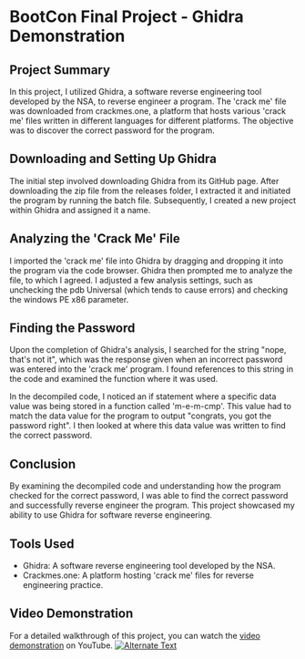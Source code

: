 # BootCon Final Project - Ghidra Demonstration

## Project Summary
In this project, I utilized Ghidra, a software reverse engineering tool developed by the NSA, to reverse engineer a program. The 'crack me' file was downloaded from crackmes.one, a platform that hosts various 'crack me' files written in different languages for different platforms. The objective was to discover the correct password for the program.

## Downloading and Setting Up Ghidra
The initial step involved downloading Ghidra from its GitHub page. After downloading the zip file from the releases folder, I extracted it and initiated the program by running the batch file. Subsequently, I created a new project within Ghidra and assigned it a name.

## Analyzing the 'Crack Me' File
I imported the 'crack me' file into Ghidra by dragging and dropping it into the program via the code browser. Ghidra then prompted me to analyze the file, to which I agreed. I adjusted a few analysis settings, such as unchecking the pdb Universal (which tends to cause errors) and checking the windows PE x86 parameter.

## Finding the Password
Upon the completion of Ghidra's analysis, I searched for the string "nope, that's not it", which was the response given when an incorrect password was entered into the 'crack me' program. I found references to this string in the code and examined the function where it was used.

In the decompiled code, I noticed an if statement where a specific data value was being stored in a function called 'm-e-m-cmp'. This value had to match the data value for the program to output "congrats, you got the password right". I then looked at where this data value was written to find the correct password.

## Conclusion
By examining the decompiled code and understanding how the program checked for the correct password, I was able to find the correct password and successfully reverse engineer the program. This project showcased my ability to use Ghidra for software reverse engineering.

## Tools Used
- Ghidra: A software reverse engineering tool developed by the NSA.
- Crackmes.one: A platform hosting 'crack me' files for reverse engineering practice.

## Video Demonstration
For a detailed walkthrough of this project, you can watch the [video demonstration](https://youtu.be/5I3TOtLiP04) on YouTube.
[![Alternate Text](http://img.youtube.com/vi/5I3TOtLiP04/0.jpg)](http://www.youtube.com/watch?v=5I3TOtLiP04 "BootCon Final Project - Ghidra Demonstration")

